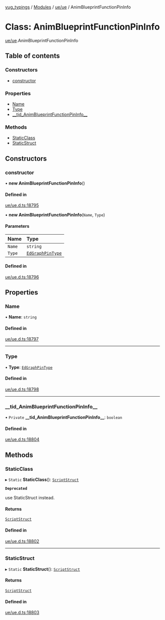 [yug_typings](../README.md) / [Modules](../modules.md) / [ue/ue](../modules/ue_ue.md) / AnimBlueprintFunctionPinInfo

# Class: AnimBlueprintFunctionPinInfo

[ue/ue](../modules/ue_ue.md).AnimBlueprintFunctionPinInfo

## Table of contents

### Constructors

- [constructor](ue_ue.AnimBlueprintFunctionPinInfo.md#constructor)

### Properties

- [Name](ue_ue.AnimBlueprintFunctionPinInfo.md#name)
- [Type](ue_ue.AnimBlueprintFunctionPinInfo.md#type)
- [\_\_tid\_AnimBlueprintFunctionPinInfo\_\_](ue_ue.AnimBlueprintFunctionPinInfo.md#__tid_animblueprintfunctionpininfo__)

### Methods

- [StaticClass](ue_ue.AnimBlueprintFunctionPinInfo.md#staticclass)
- [StaticStruct](ue_ue.AnimBlueprintFunctionPinInfo.md#staticstruct)

## Constructors

### constructor

• **new AnimBlueprintFunctionPinInfo**()

#### Defined in

[ue/ue.d.ts:18795](https://github.com/YugMetaverse/yug_typings/blob/b7d9b19/ue/ue.d.ts#L18795)

• **new AnimBlueprintFunctionPinInfo**(`Name`, `Type`)

#### Parameters

| Name | Type |
| :------ | :------ |
| `Name` | `string` |
| `Type` | [`EdGraphPinType`](ue_ue.EdGraphPinType.md) |

#### Defined in

[ue/ue.d.ts:18796](https://github.com/YugMetaverse/yug_typings/blob/b7d9b19/ue/ue.d.ts#L18796)

## Properties

### Name

• **Name**: `string`

#### Defined in

[ue/ue.d.ts:18797](https://github.com/YugMetaverse/yug_typings/blob/b7d9b19/ue/ue.d.ts#L18797)

___

### Type

• **Type**: [`EdGraphPinType`](ue_ue.EdGraphPinType.md)

#### Defined in

[ue/ue.d.ts:18798](https://github.com/YugMetaverse/yug_typings/blob/b7d9b19/ue/ue.d.ts#L18798)

___

### \_\_tid\_AnimBlueprintFunctionPinInfo\_\_

• `Private` **\_\_tid\_AnimBlueprintFunctionPinInfo\_\_**: `boolean`

#### Defined in

[ue/ue.d.ts:18804](https://github.com/YugMetaverse/yug_typings/blob/b7d9b19/ue/ue.d.ts#L18804)

## Methods

### StaticClass

▸ `Static` **StaticClass**(): [`ScriptStruct`](ue_ue.ScriptStruct.md)

**`Deprecated`**

use StaticStruct instead.

#### Returns

[`ScriptStruct`](ue_ue.ScriptStruct.md)

#### Defined in

[ue/ue.d.ts:18802](https://github.com/YugMetaverse/yug_typings/blob/b7d9b19/ue/ue.d.ts#L18802)

___

### StaticStruct

▸ `Static` **StaticStruct**(): [`ScriptStruct`](ue_ue.ScriptStruct.md)

#### Returns

[`ScriptStruct`](ue_ue.ScriptStruct.md)

#### Defined in

[ue/ue.d.ts:18803](https://github.com/YugMetaverse/yug_typings/blob/b7d9b19/ue/ue.d.ts#L18803)
